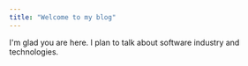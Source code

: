 ```yaml
---
title: "Welcome to my blog"
---
```


I'm glad you are here. I plan to talk about software industry and technologies.
